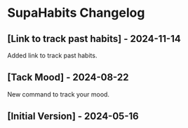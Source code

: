# SupaHabits Changelog

## [Link to track past habits] - 2024-11-14

Added link to track past habits.

## [Tack Mood] - 2024-08-22

New command to track your mood.

## [Initial Version] - 2024-05-16
